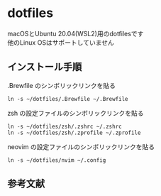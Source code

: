 # dotfiles
macOSとUbuntu 20.04(WSL2)用のdotfilesです<br>
他のLinux OSはサポートしていません<br>

## インストール手順
<!-- ここにインストール手順を記載する -->
.Brewfile のシンボリックリンクを貼る
```script
ln -s ~/dotfiles/.Brewfile ~/.Brewfile
```

zsh の設定ファイルのシンボリックリンクを貼る
```script
ln -s ~/dotfiles/zsh/.zshrc ~/.zshrc
ln -s ~/dotfiles/zsh/.zprofile ~/.zprofile
```
neovim の設定ファイルのシンボリックリンクを貼る
```script
ln -s ~/dotfiles/nvim ~/.config
```

## 参考文献
<!-- https://kisqragi.hatenablog.com/entry/2020/02/17/224129<br> -->
